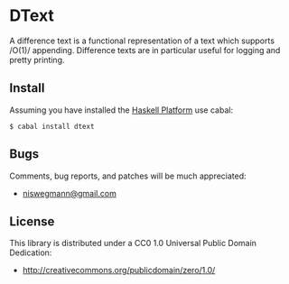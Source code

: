 DText
=====

A difference text is a functional representation of a text
which supports /O(1)/ appending. Difference texts are in
particular useful for logging and pretty printing.

Install
-------

[Haskell Platform]: http://hackage.haskell.org/platform/

Assuming you have installed the [Haskell Platform][] use cabal:

    $ cabal install dtext

Bugs
----

Comments, bug reports, and patches will be much appreciated:

  * <niswegmann@gmail.com>

License
-------

This library is distributed under a CC0 1.0 Universal Public Domain Dedication:

  * <http://creativecommons.org/publicdomain/zero/1.0/>
